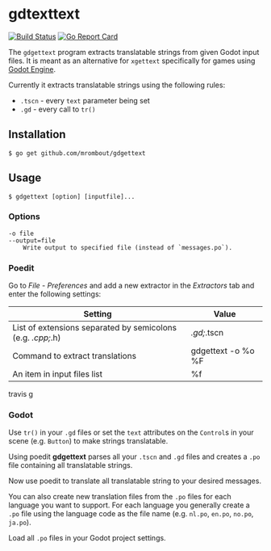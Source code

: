 # gdtexttext

[![Build Status](https://travis-ci.com/mrombout/gdgettext.svg?branch=master)](https://travis-ci.com/mrombout/gdgettext) [![Go Report Card](https://goreportcard.com/badge/github.com/mrombout/gdgettext)](https://goreportcard.com/report/github.com/mrombout/gdgettext)

The `gdgettext` program extracts translatable strings from given Godot input files. It is meant as an alternative for `xgettext` specifically for games using [Godot Engine](https://godotengine.org/).

Currently it extracts translatable strings using the following rules:

* `.tscn` - every `text` parameter being set
* `.gd` - every call to `tr()`

## Installation

    $ go get github.com/mrombout/gdgettext

## Usage

    $ gdgettext [option] [inputfile]...

### Options

```
-o file
--output=file
    Write output to specified file (instead of `messages.po`).
```

### Poedit

Go to _File - Preferences_ and add a new extractor in the _Extractors_ tab and enter the following settings:

| Setting                                                     | Value              |
| ----------------------------------------------------------- | ------------------ |
| List of extensions separated by semicolons (e.g. *.cpp;*.h) | ‪*.gd;*.tscn        |
| Command to extract translations                             | ‪gdgettext -o %o %F |
| An item in input files list                                 | %f                 |
travis g
### Godot

Use `tr()` in your `.gd` files or set the `text` attributes on the `Control`s in your scene (e.g. `Button`) to make strings translatable.

Using poedit **gdgettext** parses all your `.tscn` and `.gd` files and creates a `.po` file containing all translatable strings.

Now use poedit to translate all translatable string to your desired messages.

You can also create new translation files from the `.po` files for each language you want to support. For each language you generally create a `.po` file using the language code as the file name (e.g. `nl.po`, `en.po`, `no.po`, `ja.po`).

Load all `.po` files in your Godot project settings.
